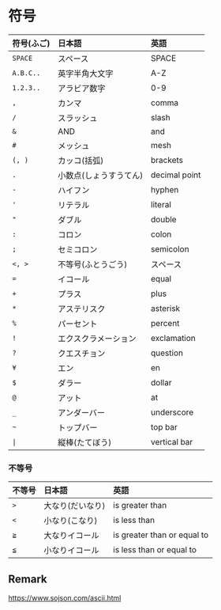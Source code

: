 # 符号

|符号(ふご)|日本語|英語|
|:--|:--|:--|
|`SPACE`|スペース|SPACE|
|`A.B.C..`|英字半角大文字|A-Z|
|`1.2.3..`|アラビア数字|0-9|
|`,`|カンマ|comma|
|`/`|スラッシュ|slash|
|`&`|AND|and|
|`#`|メッシュ|mesh|
|`(, )`|カッコ(括弧)|brackets|
|`.`|小数点(しょうすうてん)|decimal point|
|`-`|ハイフン|hyphen|
|`'`|リテラル|literal|
|`"`|ダブル|double|
|`:`|コロン|colon|
|`;`|セミコロン|semicolon|
|`<, >`|不等号(ふとうごう)|スペース|
|`=`|イコール|equal|
|`+`|プラス|plus|
|`*`|アステリスク|asterisk|
|`%`|パーセント|percent|
|`!`|エクスクラメーション|exclamation|
|`?`|クエスチョン|question|
|`¥`|エン|en|
|`$`|ダラー|dollar|
|`@`|アット|at|
|`_`|アンダーバー|underscore|
|`~`|トップバー|top bar|
|`\|`|縦棒(たてぼう)|vertical bar|

### 不等号

|不等号|日本語|英語|
|:--|:--|:--|
| `>` | 大なり(だいなり) | is greater than |
| `<` | 小なり(こなり) | is less than |
| `≧` | 大なりイコール | is greater than or equal to |
| `≦` | 小なりイコール | is less than or equal to |

## Remark

https://www.sojson.com/ascii.html
